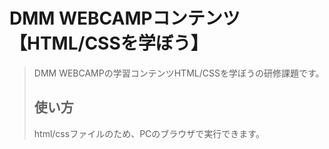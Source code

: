 # DMM WEBCAMPコンテンツ【HTML/CSSを学ぼう】
> DMM WEBCAMPの学習コンテンツHTML/CSSを学ぼうの研修課題です。
> ## 使い方
> html/cssファイルのため、PCのブラウザで実行できます。
